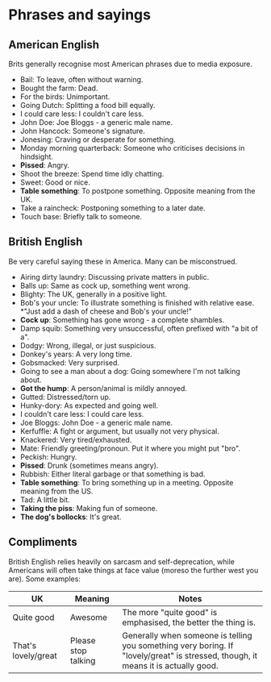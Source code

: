 # Phrases and sayings

## American English

Brits generally recognise most American phrases due to media exposure.

* Bail: To leave, often without warning.
* Bought the farm: Dead.
* For the birds: Unimportant.
* Going Dutch: Splitting a food bill equally.
* I could care less: I couldn't care less.
* John Doe: Joe Bloggs - a generic male name.
* John Hancock: Someone's signature.
* Jonesing: Craving or desperate for something.
* Monday morning quarterback: Someone who criticises decisions in hindsight.
* **Pissed**: Angry.
* Shoot the breeze: Spend time idly chatting.
* Sweet: Good or nice.
* **Table something**: To postpone something. Opposite meaning from the UK.
* Take a raincheck: Postponing something to a later date.
* Touch base: Briefly talk to someone.


## British English

Be very careful saying these in America. Many can be misconstrued.

* Airing dirty laundry: Discussing private matters in public.
* Balls up: Same as cock up, something went wrong.
* Blighty: The UK, generally in a positive light.
* Bob's your uncle: To illustrate something is finished with relative ease. *"Just add a dash of cheese and Bob's your uncle!"
* **Cock up**: Something has gone wrong - a complete shambles.
* Damp squib: Something very unsuccessful, often prefixed with "a bit of a".
* Dodgy: Wrong, illegal, or just suspicious.
* Donkey's years: A very long time.
* Gobsmacked: Very surprised.
* Going to see a man about a dog: Going somewhere I'm not talking about.
* **Got the hump**: A person/animal is mildly annoyed.
* Gutted: Distressed/torn up.
* Hunky-dory: As expected and going well.
* I couldn't care less: I could care less.
* Joe Bloggs: John Doe - a generic male name.
* Kerfuffle: A fight or argument, but usually not very physical.
* Knackered: Very tired/exhausted.
* Mate: Friendly greeting/pronoun. Put it where you might put "bro".
* Peckish: Hungry.
* **Pissed**: Drunk (sometimes means angry).
* Rubbish: Either literal garbage or that something is bad.
* **Table something**: To bring something up in a meeting. Opposite meaning from the US.
* Tad: A little bit.
* **Taking the piss**: Making fun of someone.
* **The dog's bollocks**: It's great.


## Compliments

British English relies heavily on sarcasm and self-deprecation, while Americans will
often take things at face value (moreso the further west you are). Some examples:


UK  | Meaning  | Notes
--- | --- | ---
Quite good | Awesome | The more "quite good" is emphasised, the better the thing is.
That's lovely/great | Please stop talking | Generally when someone is telling you something very boring. If "lovely/great" is stressed, though, it means it is actually good.

